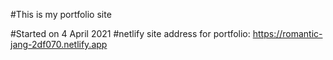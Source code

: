 #This is my portfolio site

#Started on 4 April 2021
#netlify site address for portfolio: https://romantic-jang-2df070.netlify.app
